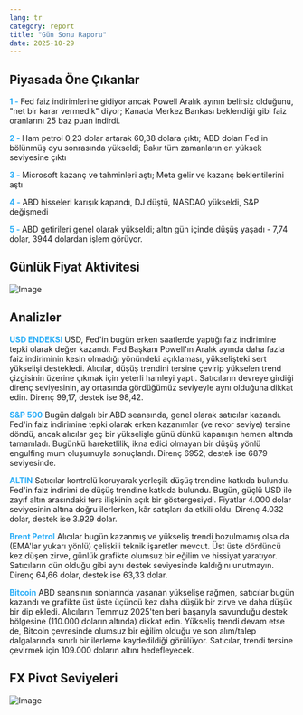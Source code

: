 ```yaml
---
lang: tr
category: report
title: "Gün Sonu Raporu"
date: 2025-10-29
---
```



<h2>Piyasada Öne Çıkanlar</h2>
<strong style="color: #2caef7;">1 - </strong> Fed faiz indirimlerine gidiyor ancak Powell Aralık ayının belirsiz olduğunu, "net bir karar vermedik" diyor; Kanada Merkez Bankası beklendiği gibi faiz oranlarını 25 baz puan indirdi.


<strong style="color: #2caef7;">2 - </strong> Ham petrol 0,23 dolar artarak 60,38 dolara çıktı; ABD doları Fed'in bölünmüş oyu sonrasında yükseldi; Bakır tüm zamanların en yüksek seviyesine çıktı

<strong style="color: #2caef7;">3 - </strong> Microsoft kazanç ve tahminleri aştı; Meta gelir ve kazanç beklentilerini aştı

<strong style="color: #2caef7;">4 - </strong> ABD hisseleri karışık kapandı, DJ düştü, NASDAQ yükseldi, S&P değişmedi

<strong style="color: #2caef7;">5 - </strong> ABD getirileri genel olarak yükseldi; altın gün içinde düşüş yaşadı - 7,74 dolar, 3944 dolardan işlem görüyor.




<h2>Günlük Fiyat Aktivitesi</h2>
<img src="https://markleighedu.github.io/img/Oct-2025/29-Oct-2025/price.jpg" alt="Image"/>

<h2>Analizler</h2>
<strong style="color: #2caef7;">USD ENDEKSI</strong> USD, Fed'in bugün erken saatlerde yaptığı faiz indirimine tepki olarak değer kazandı. Fed Başkanı Powell'ın Aralık ayında daha fazla faiz indiriminin kesin olmadığı yönündeki açıklaması, yükselişteki sert yükselişi destekledi. Alıcılar, düşüş trendini tersine çevirip yükselen trend çizgisinin üzerine çıkmak için yeterli hamleyi yaptı. Satıcıların devreye girdiği direnç seviyesinin, ay ortasında gördüğümüz seviyeyle aynı olduğuna dikkat edin. Direnç 99,17, destek ise 98,42.

<strong style="color: #2caef7;">S&P 500</strong> Bugün dalgalı bir ABD seansında, genel olarak satıcılar kazandı. Fed'in faiz indirimine tepki olarak erken kazanımlar (ve rekor seviye) tersine döndü, ancak alıcılar geç bir yükselişle günü dünkü kapanışın hemen altında tamamladı. Bugünkü hareketlilik, ikna edici olmayan bir düşüş yönlü engulfing mum oluşumuyla sonuçlandı. Direnç 6952, destek ise 6879 seviyesinde.

<strong style="color: #2caef7;">ALTIN</strong> Satıcılar kontrolü koruyarak yerleşik düşüş trendine katkıda bulundu. Fed'in faiz indirimi de düşüş trendine katkıda bulundu. Bugün, güçlü USD ile zayıf altın arasındaki ters ilişkinin açık bir göstergesiydi. Fiyatlar 4.000 dolar seviyesinin altına doğru ilerlerken, kâr satışları da etkili oldu. Direnç 4.032 dolar, destek ise 3.929 dolar.

<strong style="color: #2caef7;">Brent Petrol</strong> Alıcılar bugün kazanmış ve yükseliş trendi bozulmamış olsa da (EMA'lar yukarı yönlü) çelişkili teknik işaretler mevcut. Üst üste dördüncü kez düşen zirve, günlük grafikte olumsuz bir eğilim ve hissiyat yaratıyor. Satıcıların dün olduğu gibi aynı destek seviyesinde kaldığını unutmayın. Direnç 64,66 dolar, destek ise 63,33 dolar.

<strong style="color: #2caef7;">Bitcoin</strong> ABD seansının sonlarında yaşanan yükselişe rağmen, satıcılar bugün kazandı ve grafikte üst üste üçüncü kez daha düşük bir zirve ve daha düşük bir dip ekledi. Alıcıların Temmuz 2025'ten beri başarıyla savunduğu destek bölgesine (110.000 doların altında) dikkat edin. Yükseliş trendi devam etse de, Bitcoin çevresinde olumsuz bir eğilim olduğu ve son alım/talep dalgalarında sınırlı bir ilerleme kaydedildiği görülüyor. Satıcılar, trendi tersine çevirmek için 109.000 doların altını hedefleyecek.



<h2>FX Pivot Seviyeleri</h2>
<img src="https://markleighedu.github.io/img/Oct-2025/29-Oct-2025/pivot.jpg" alt="Image"/>